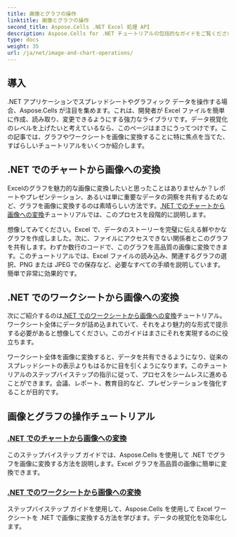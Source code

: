 ```yaml
---
title: 画像とグラフの操作
linktitle: 画像とグラフの操作
second_title: Aspose.Cells .NET Excel 処理 API
description: Aspose.Cells for .NET チュートリアルの包括的なガイドをご覧ください。画像とグラフの操作について学習し、生産性を高めます。
type: docs
weight: 35
url: /ja/net/image-and-chart-operations/
---
```

## 導入

.NET アプリケーションでスプレッドシートやグラフィック データを操作する場合、Aspose.Cells が注目を集めます。これは、開発者が Excel ファイルを簡単に作成、読み取り、変更できるようにする強力なライブラリです。データ視覚化のレベルを上げたいと考えているなら、このページはまさにうってつけです。この記事では、グラフやワークシートを画像に変換することに特に焦点を当てた、すばらしいチュートリアルをいくつか紹介します。

## .NET でのチャートから画像への変換 

Excelのグラフを魅力的な画像に変換したいと思ったことはありませんか？レポートやプレゼンテーション、あるいは単に重要なデータの洞察を共有するためなど、グラフを画像に変換するのは素晴らしい方法です。[.NET でのチャートから画像への変換](./chart-to-image-conversion/)チュートリアルでは、このプロセスを段階的に説明します。 

想像してみてください。Excel で、データのストーリーを完璧に伝える鮮やかなグラフを作成しました。次に、ファイルにアクセスできない関係者とこのグラフを共有します。わずか数行のコードで、このグラフを高品質の画像に変換できます。このチュートリアルでは、Excel ファイルの読み込み、関連するグラフの選択、PNG または JPEG での保存など、必要なすべての手順を説明しています。簡単で非常に効果的です。

## .NET でのワークシートから画像への変換 

次にご紹介するのは[.NET でのワークシートから画像への変換](./worksheet-to-image-conversion/)チュートリアル。ワークシート全体にデータが詰め込まれていて、それをより魅力的な形式で提示する必要があると想像してください。このガイドはまさにそれを実現するのに役立ちます。 

ワークシート全体を画像に変換すると、データを共有できるようになり、従来のスプレッドシートの表示よりもはるかに目を引くようになります。このチュートリアルのステップバイステップの指示に従って、プロセスをシームレスに進めることができます。会議、レポート、教育目的など、プレゼンテーションを強化することが目的です。

## 画像とグラフの操作チュートリアル
### [.NET でのチャートから画像への変換](./chart-to-image-conversion/)
このステップバイステップ ガイドでは、Aspose.Cells を使用して .NET でグラフを画像に変換する方法を説明します。Excel グラフを高品質の画像に簡単に変換できます。
### [.NET でのワークシートから画像への変換](./worksheet-to-image-conversion/)
ステップバイステップ ガイドを使用して、Aspose.Cells を使用して Excel ワークシートを .NET で画像に変換する方法を学びます。データの視覚化を効率化します。
